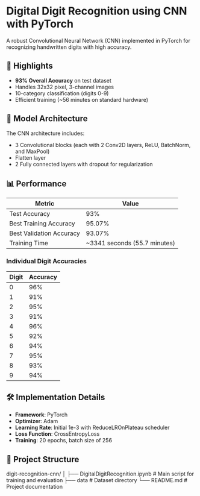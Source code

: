 # Digital Digit Recognition using CNN with PyTorch

A robust Convolutional Neural Network (CNN) implemented in PyTorch for recognizing handwritten digits with high accuracy.

## 🚀 Highlights

- **93% Overall Accuracy** on test dataset
- Handles 32x32 pixel, 3-channel images
- 10-category classification (digits 0-9)
- Efficient training (~56 minutes on standard hardware)

## 🧠 Model Architecture

The CNN architecture includes:

- 3 Convolutional blocks (each with 2 Conv2D layers, ReLU, BatchNorm, and MaxPool)
- Flatten layer
- 2 Fully connected layers with dropout for regularization

## 📊 Performance

| Metric | Value |
|--------|-------|
| Test Accuracy | 93% |
| Best Training Accuracy | 95.07% |
| Best Validation Accuracy | 93.07% |
| Training Time | ~3341 seconds (55.7 minutes) |

### Individual Digit Accuracies

| Digit | Accuracy |
|-------|----------|
| 0 | 96% |
| 1 | 91% |
| 2 | 95% |
| 3 | 91% |
| 4 | 96% |
| 5 | 92% |
| 6 | 94% |
| 7 | 95% |
| 8 | 93% |
| 9 | 94% |

## 🛠️ Implementation Details

- **Framework**: PyTorch
- **Optimizer**: Adam
- **Learning Rate**: Initial 1e-3 with ReduceLROnPlateau scheduler
- **Loss Function**: CrossEntropyLoss
- **Training**: 20 epochs, batch size of 256

## 📂 Project Structure

digit-recognition-cnn/
│
├── DigitalDigitRecognition.ipynb # Main script for training and evaluation
├── data # Dataset directory 
└── README.md # Project documentation
